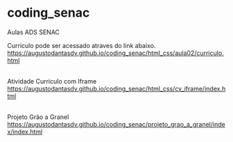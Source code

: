# coding_senac
 Aulas ADS SENAC

Curriculo pode ser acessado atraves do link abaixo. 
</br>
<a href="https://augustodantasdv.github.io/coding_senac/html_css/aula02/curriculo.html">https://augustodantasdv.github.io/coding_senac/html_css/aula02/curriculo.html</a>
</br></br>

Atividade Curriculo com Iframe
</br>
<a href="https://augustodantasdv.github.io/coding_senac/html_css/cv_iframe/index.html">https://augustodantasdv.github.io/coding_senac/html_css/cv_iframe/index.html</a>
</br></br>


Projeto Grão a Granel
</br>
<a href="https://augustodantasdv.github.io/coding_senac/projeto_grao_a_granel/index/index.html">https://augustodantasdv.github.io/coding_senac/projeto_grao_a_granel/index/index.html</a>
</br></br>



